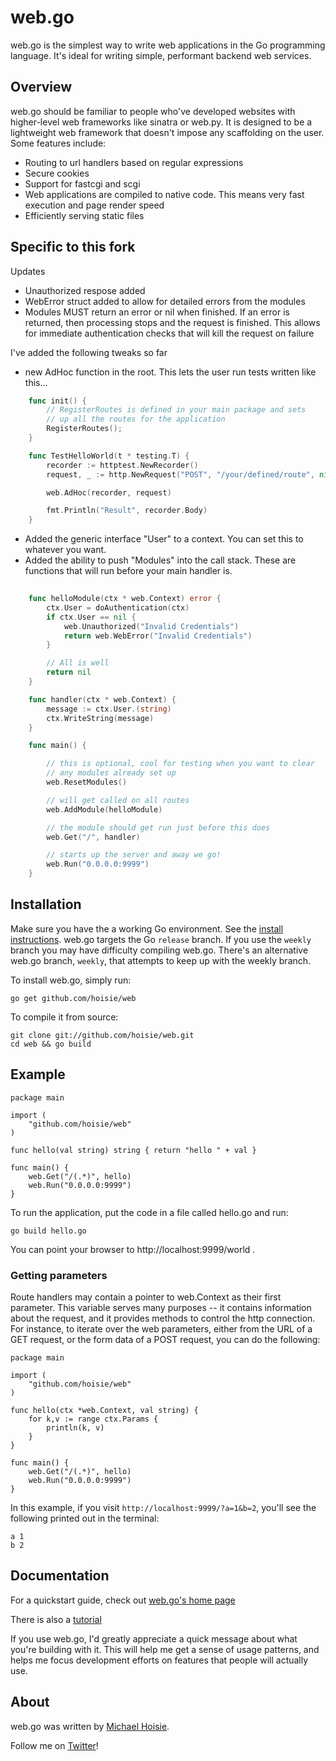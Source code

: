# web.go

web.go is the simplest way to write web applications in the Go programming language. It's ideal for writing simple, performant backend web services. 

## Overview

web.go should be familiar to people who've developed websites with higher-level web frameworks like sinatra or web.py. It is designed to be a lightweight web framework that doesn't impose any scaffolding on the user. Some features include:

* Routing to url handlers based on regular expressions
* Secure cookies
* Support for fastcgi and scgi
* Web applications are compiled to native code. This means very fast execution and page render speed
* Efficiently serving static files

## Specific to this fork

Updates

* Unauthorized respose added
* WebError struct added to allow for detailed errors from the modules
* Modules MUST return an error or nil when finished. If an error is returned, then processing stops and the request is finished. This allows for immediate authentication checks that will kill the request on failure


I've added the following tweaks so far

* new AdHoc function in the root. This lets the user run tests written like this...

```go
    func init() {
        // RegisterRoutes is defined in your main package and sets
        // up all the routes for the application
        RegisterRoutes();
    }

    func TestHelloWorld(t * testing.T) {
        recorder := httptest.NewRecorder()
        request, _ := http.NewRequest("POST", "/your/defined/route", nil)

        web.AdHoc(recorder, request)

        fmt.Println("Result", recorder.Body)
    }
```

* Added the generic interface "User" to a context. You can set this to whatever you want. 
* Added the ability to push "Modules" into the call stack. These are functions that will run before your main handler is. 

```go
	
	func helloModule(ctx * web.Context) error {
        ctx.User = doAuthentication(ctx)
		if ctx.User == nil {
            web.Unauthorized("Invalid Credentials")
            return web.WebError("Invalid Credentials")
        }

        // All is well
        return nil
	}

	func handler(ctx * web.Context) {
		message := ctx.User.(string)
		ctx.WriteString(message)
	}

	func main() {

		// this is optional, cool for testing when you want to clear
		// any modules already set up
		web.ResetModules()

		// will get called on all routes
		web.AddModule(helloModule)

		// the module should get run just before this does
		web.Get("/", handler)

		// starts up the server and away we go!
		web.Run("0.0.0.0:9999")
	}
```

## Installation

Make sure you have the a working Go environment. See the [install instructions](http://golang.org/doc/install.html). web.go targets the Go `release` branch. If you use the `weekly` branch you may have difficulty compiling web.go. There's an alternative web.go branch, `weekly`, that attempts to keep up with the weekly branch.

To install web.go, simply run:

    go get github.com/hoisie/web

To compile it from source:

    git clone git://github.com/hoisie/web.git
    cd web && go build

## Example
    
    package main
    
    import (
        "github.com/hoisie/web"
    )
    
    func hello(val string) string { return "hello " + val } 
    
    func main() {
        web.Get("/(.*)", hello)
        web.Run("0.0.0.0:9999")
    }

To run the application, put the code in a file called hello.go and run:

    go build hello.go
    
You can point your browser to http://localhost:9999/world . 

### Getting parameters

Route handlers may contain a pointer to web.Context as their first parameter. This variable serves many purposes -- it contains information about the request, and it provides methods to control the http connection. For instance, to iterate over the web parameters, either from the URL of a GET request, or the form data of a POST request, you can do the following:

    package main
    
    import (
        "github.com/hoisie/web"
    )
    
    func hello(ctx *web.Context, val string) { 
        for k,v := range ctx.Params {
            println(k, v)
        }
    }
    
    func main() {
        web.Get("/(.*)", hello)
        web.Run("0.0.0.0:9999")
    }

In this example, if you visit `http://localhost:9999/?a=1&b=2`, you'll see the following printed out in the terminal:

    a 1
    b 2

## Documentation

For a quickstart guide, check out [web.go's home page](http://www.getwebgo.com)

There is also a [tutorial](http://www.getwebgo.com/tutorial)

If you use web.go, I'd greatly appreciate a quick message about what you're building with it. This will help me get a sense of usage patterns, and helps me focus development efforts on features that people will actually use. 

## About

web.go was written by [Michael Hoisie](http://hoisie.com). 

Follow me on [Twitter](http://www.twitter.com/hoisie)!

